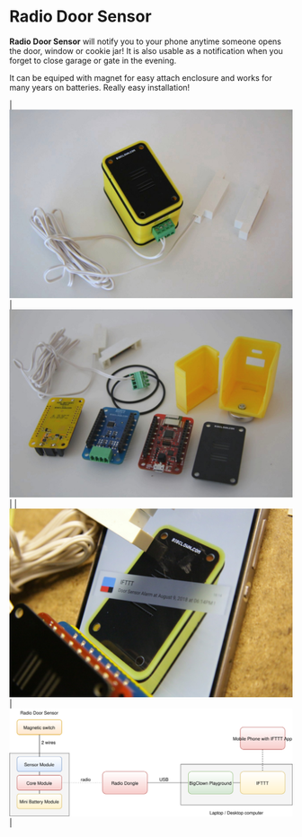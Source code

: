 # Radio Door Sensor

**Radio Door Sensor** will notify you to your phone anytime someone opens the door, window or cookie jar! It is also usable as a notification when you forget to close garage or gate in the evening.

It can be equiped with magnet for easy attach enclosure and works for many years on batteries. Really easy installation!

| ![](../.gitbook/assets/_projects_radio-door-sensor_preview.jpg) | ![](../.gitbook/assets/_projects_radio-door-sensor_overview.jpg) |
| ![](../.gitbook/assets/_projects_radio-door-sensor_phone-notification.jpg) | ![](../.gitbook/assets/_projects_radio-door-sensor_block-diagram.svg) |

